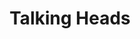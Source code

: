 ---
title: "Talking Heads"
summary: "Talking Heads were an American rock band formed in 1975 in New York City and disbanded in 1991. The band was comprised of , , , and . They released eight albums, in addition to several well received live albums. Inducted into Rock And Roll Hall of Fame in 2002 . Genres: New wave, Post-Punk, Art Punk, Pop Rock, Art Pop, Funk Rock, Ethno and Disco."
image: "talking-heads.jpg"
apple_music_artist_url: "https://music.apple.com/gb/artist/talking-heads/155546"
---